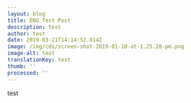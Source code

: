 ```yaml
---
layout: blog
title: ENG Test Post
description: test
author: test
date: 2019-03-21T14:14:52.814Z
image: /img/cds/screen-shot-2019-01-10-at-1.25.28-pm.png
image-alt: test
translationKey: test
thumb: ''
processed: ''
---
```

test
